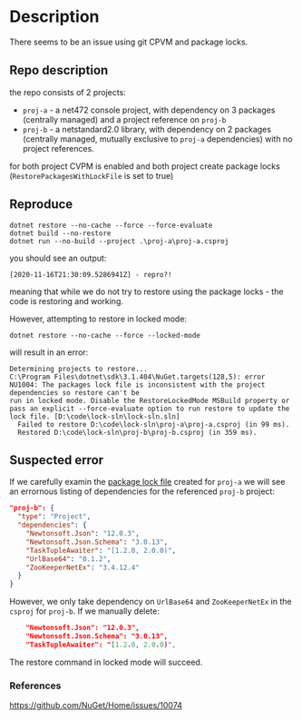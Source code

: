 # Description

There seems to be an issue using git CPVM and package locks.

## Repo description

the repo consists of 2 projects:

* `proj-a` - a net472 console project, with dependency on 3 packages (centrally managed) and a project reference on `proj-b`
* `proj-b` - a netstandard2.0 library, with dependency on 2 packages (centrally managed, mutually exclusive to `proj-a` dependencies) with no project references.

for both project CVPM is enabled and both project create package locks (`RestorePackagesWithLockFile` is set to true)

## Reproduce

```cli
dotnet restore --no-cache --force --force-evaluate
dotnet build --no-restore
dotnet run --no-build --project .\proj-a\proj-a.csproj
```

you should see an output:

```cli
[2020-11-16T21:30:09.5286941Z] - repro?!
```

meaning that while we do not try to restore using the package locks - the code is restoring and working.

However, attempting to restore in locked mode:

```cli
dotnet restore --no-cache --force --locked-mode
```

will result in an error:

```cli
Determining projects to restore...
C:\Program Files\dotnet\sdk\3.1.404\NuGet.targets(128,5): error NU1004: The packages lock file is inconsistent with the project dependencies so restore can't be 
run in locked mode. Disable the RestoreLockedMode MSBuild property or pass an explicit --force-evaluate option to run restore to update the lock file. [D:\code\lock-sln\lock-sln.sln]
  Failed to restore D:\code\lock-sln\proj-a\proj-a.csproj (in 99 ms).
  Restored D:\code\lock-sln\proj-b\proj-b.csproj (in 359 ms).
```

## Suspected error

If we carefully examin the [package lock file](https://github.com/EugeneKrapivin/locked-mode-restore-repro/blob/main/proj-a/packages.lock.json#L34) created for `proj-a` we will see an errornous listing of dependencies for the referenced `proj-b` project:

```json
"proj-b": {
  "type": "Project",
  "dependencies": {
    "Newtonsoft.Json": "12.0.3",
    "Newtonsoft.Json.Schema": "3.0.13",
    "TaskTupleAwaiter": "[1.2.0, 2.0.0)",
    "UrlBase64": "0.1.2",
    "ZooKeeperNetEx": "3.4.12.4"
  }
}
```

However, we only take dependency on `UrlBase64` and `ZooKeeperNetEx` in the `csproj` for `proj-b`.
If we manually delete:

```json
    "Newtonsoft.Json": "12.0.3",
    "Newtonsoft.Json.Schema": "3.0.13",
    "TaskTupleAwaiter": "[1.2.0, 2.0.0)",
```

The restore command in locked mode will succeed.

### References

https://github.com/NuGet/Home/issues/10074

